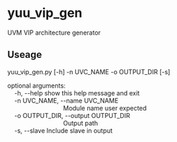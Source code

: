 # yuu_vip_gen
UVM VIP architecture generator

## Useage
yuu_vip_gen.py [-h] -n UVC_NAME -o OUTPUT_DIR [-s]

optional arguments:  
&nbsp;&nbsp;&nbsp;&nbsp;-h, --help            show this help message and exit  
&nbsp;&nbsp;&nbsp;&nbsp;-n UVC_NAME, --name UVC_NAME  
&nbsp;&nbsp;&nbsp;&nbsp;&nbsp;&nbsp;&nbsp;&nbsp;&nbsp;&nbsp;&nbsp;&nbsp;&nbsp;&nbsp;&nbsp;&nbsp;&nbsp;&nbsp;&nbsp;&nbsp;&nbsp;&nbsp;&nbsp;&nbsp;&nbsp;&nbsp;&nbsp;&nbsp;&nbsp;&nbsp;&nbsp;&nbsp;Module name user expected  
&nbsp;&nbsp;&nbsp;&nbsp;-o OUTPUT_DIR, --output OUTPUT_DIR  
&nbsp;&nbsp;&nbsp;&nbsp;&nbsp;&nbsp;&nbsp;&nbsp;&nbsp;&nbsp;&nbsp;&nbsp;&nbsp;&nbsp;&nbsp;&nbsp;&nbsp;&nbsp;&nbsp;&nbsp;&nbsp;&nbsp;&nbsp;&nbsp;&nbsp;&nbsp;&nbsp;&nbsp;&nbsp;&nbsp;&nbsp;&nbsp;Output path  
&nbsp;&nbsp;&nbsp;&nbsp;-s, --slave           Include slave in output
